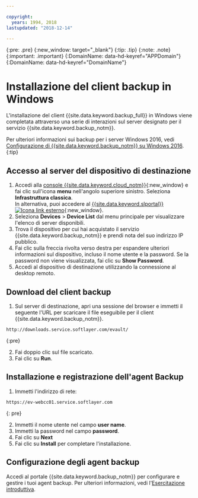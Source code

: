 ```yaml
---

copyright:
  years: 1994, 2018
lastupdated: "2018-12-14"

---
```

{:pre: .pre}
{:new_window: target="_blank"}
{:tip: .tip}
{:note: .note}
{:important: .important}
{:DomainName: data-hd-keyref="APPDomain"}
{:DomainName: data-hd-keyref="DomainName"}

# Installazione del client backup in Windows

L'installazione del client {{site.data.keyword.backup_full}} in Windows viene completata attraverso una serie di interazioni sul server designato per il servizio {{site.data.keyword.backup_notm}}.

Per ulteriori informazioni sui backup per i server Windows 2016, vedi [Configurazione di {{site.data.keyword.backup_notm}} su Windows 2016](install-backup-client-windows2016.html).
{:tip}

## Accesso al server del dispositivo di destinazione

1. Accedi alla [console {{site.data.keyword.cloud_notm}}](https://{DomainName}/catalog/){:new_window} e fai clic sull'icona **menu** nell'angolo superiore sinistro. Seleziona **Infrastruttura classica**. <br/>
   In alternativa, puoi accedere al [{{site.data.keyword.slportal}} ![Icona link esterno](../../icons/launch-glyph.svg "Icona link esterno")](https://control.softlayer.com/){:new_window}.
2. Seleziona **Devices** > **Device List** dal menu principale per visualizzare l'elenco di server disponibili.
3. Trova il dispositivo per cui hai acquistato il servizio {{site.data.keyword.backup_notm}} e prendi nota del suo indirizzo IP pubblico.
4. Fai clic sulla freccia rivolta verso destra per espandere ulteriori informazioni sul dispositivo, incluso il nome utente e la password. Se la password non viene visualizzata, fai clic su **Show Password**.
5. Accedi al dispositivo di destinazione utilizzando la connessione al desktop remoto.

## Download del client backup

1. Sul server di destinazione, apri una sessione del browser e immetti il seguente l'URL per scaricare il file eseguibile per il client {{site.data.keyword.backup_notm}}. <br/>
  ```
  http://downloads.service.softlayer.com/evault/
  ```
  {:pre}

2. Fai doppio clic sul file scaricato.
3. Fai clic su **Run**.


## Installazione e registrazione dell'agent Backup

1. Immetti l'indirizzo di rete: <br />
  ```
  https://ev-webcc01.service.softlayer.com
  ```
  {: pre}

2. Immetti il nome utente nel campo **user name**.
3. Immetti la password nel campo **password**.
6. Fai clic su **Next**
7. Fai clic su **Install** per completare l'installazione.

## Configurazione degli agent backup

Accedi al portale {{site.data.keyword.backup_notm}} per configurare e gestire i tuoi agent backup. Per ulteriori informazioni, vedi l'[Esercitazione introduttiva](index.html#configuring-the-backup-agent-and-the-backup-schedule).
